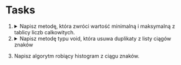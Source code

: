 # Tasks

1. <details>
    <summary>Napisz metodę, która zwróci wartość minimalną i maksymalną z tablicy liczb calkowitych.</summary>

    ```java
    public class task1 {
        public static void main(String[] args) {
            int[] numbers = {0, 1, 5, 10, 15, 5, -30, 157};
            ResultDto result = getMinAndMax(numbers);
            System.out.println(result);
        }
    
        public static ResultDto getMinAndMax(int[] numbers) {
            if(numbers.length == 0)
                throw new EmptyArgumentArrayException();
    
            int max = numbers[0];
            int min = numbers[0];
    
            for(int number : numbers) {
                if (max < number) max = number;
                if (min > number) min = number;
            }
    
            return new ResultDto(min, max);
        }
    }
    
    class EmptyArgumentArrayException extends RuntimeException {
        public EmptyArgumentArrayException() {
            super("Array passed to method is empty");
        }
    }
    
    record ResultDto(Integer min, Integer max) {}
    ```
    </details>

2. <details>
   <summary>Napisz metodę typu void, która usuwa duplikaty z listy ciągów znaków</summary>

   ```java
   public class task2 { 
        public static void main(String[] args) {
            List<String> list = List.of("test", "test1", "test2", "test");
            List<String> listWithoutDuplicates = removeDuplicates(list);
            System.out.println(listWithoutDuplicates);
        }
        public static List<String> removeDuplicates(List<String> list) {
            return list.stream().distinct().toList();
        }
   }
   ```
   </details>

3. Napisz algorytm robiący histogram z ciągu znaków.
